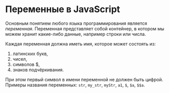# Переменные в JavaScript

Основным понятием любого языка программирования является _переменная_. Переменная представляет собой контейнер, в котором мы можем хранит какие-либо данные, например строки или числа.

Каждая переменная должна иметь имя, которое может состоять из:

1. латинских букв,
2. чисел,
3. символов $,
4. знаков подчёркивания.

При этом первый символ в имени переменной не должен быть цифрой.
Примеры названия переменных:
`str`, `my_str`, `myStr`, `a1`, `$`, `$a`, `$$a`.
